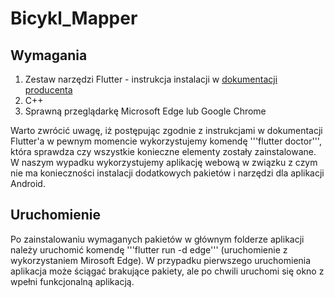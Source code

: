 # Bicykl_Mapper

## Wymagania
1. Zestaw narzędzi Flutter - instrukcja instalacji w [dokumentacji producenta](https://docs.flutter.dev/get-started/install/windows/mobile)
2. C++
3. Sprawną przeglądarkę Microsoft Edge lub Google Chrome

Warto zwrócić uwagę, iż postępując zgodnie z instrukcjami w dokumentacji Flutter'a w pewnym momencie wykorzystujemy komendę '''flutter doctor''', która sprawdza czy wszystkie konieczne elementy zostały zainstalowane. W naszym wypadku wykorzystujemy aplikację webową w związku z czym nie ma konieczności instalacji dodatkowych pakietów i narzędzi dla aplikacji Android.


## Uruchomienie
Po zainstalowaniu wymaganych pakietów w głównym folderze aplikacji należy uruchomić komendę  '''flutter run -d edge''' (uruchomienie z wykorzystaniem Mirosoft Edge). W przypadku pierwszego uruchomienia aplikacja może ściągać brakujące pakiety, ale po chwili uruchomi się okno z wpełni funkcjonalną aplikacją.
